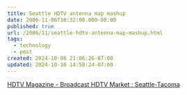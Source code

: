 ```yaml
---
title: Seattle HDTV antenna map mashup
date: 2006-11-06T10:32:00.000-08:00
published: true
url: /2006/11/seattle-hdtv-antenna-map-mashup.html
tags:
  - technology
  - post
created: 2024-10-06 21:06:26-07:00
updated: 2024-10-10 14:58:24-07:00
---
```


[HDTV Magazine - Broadcast HDTV Market : Seattle-Tacoma](https://www.hdtvmagazine.com/programming/broadcast-market.php?dma_name%5B%5D=Seattle-Tacoma "HDTV Magazine - Broadcast HDTV Market : Seattle-Tacoma")